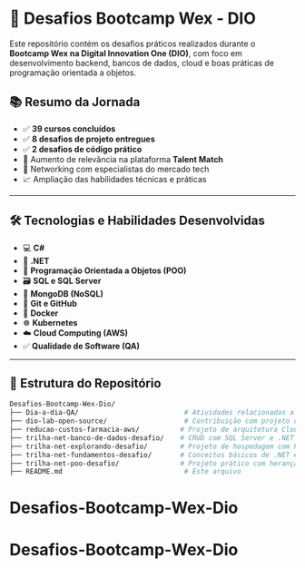 # 🚀 Desafios Bootcamp Wex - DIO

Este repositório contém os desafios práticos realizados durante o **Bootcamp Wex na Digital Innovation One (DIO)**, com foco em desenvolvimento backend, bancos de dados, cloud e boas práticas de programação orientada a objetos.

## 📚 Resumo da Jornada

- ✅ **39 cursos concluídos**
- ✅ **8 desafios de projeto entregues**
- ✅ **2 desafios de código prático**
- 💼 Aumento de relevância na plataforma **Talent Match**
- 🤝 Networking com especialistas do mercado tech
- 📈 Ampliação das habilidades técnicas e práticas

---

## 🛠️ Tecnologias e Habilidades Desenvolvidas

- 💻 **C#**
- 🧱 **.NET**
- 🧠 **Programação Orientada a Objetos (POO)**
- 🗃️ **SQL e SQL Server**
- 🍃 **MongoDB (NoSQL)**
- 🐙 **Git e GitHub**
- 🐳 **Docker**
- ☸️ **Kubernetes**
- ☁️ **Cloud Computing (AWS)**
- ✅ **Qualidade de Software (QA)**

---

## 📂 Estrutura do Repositório

```bash
Desafios-Bootcamp-Wex-Dio/
├── Dia-a-dia-QA/                          # Atividades relacionadas a QA e testes
├── dio-lab-open-source/                   # Contribuição com projeto open-source
├── reducao-custos-farmacia-aws/          # Projeto de arquitetura Cloud AWS
├── trilha-net-banco-de-dados-desafio/    # CRUD com SQL Server e .NET
├── trilha-net-explorando-desafio/        # Projeto de hospedagem com POO em C#
├── trilha-net-fundamentos-desafio/       # Conceitos básicos de .NET e C#
├── trilha-net-poo-desafio/               # Projeto prático com herança e polimorfismo
├── README.md                              # Este arquivo
```
# Desafios-Bootcamp-Wex-Dio
# Desafios-Bootcamp-Wex-Dio
